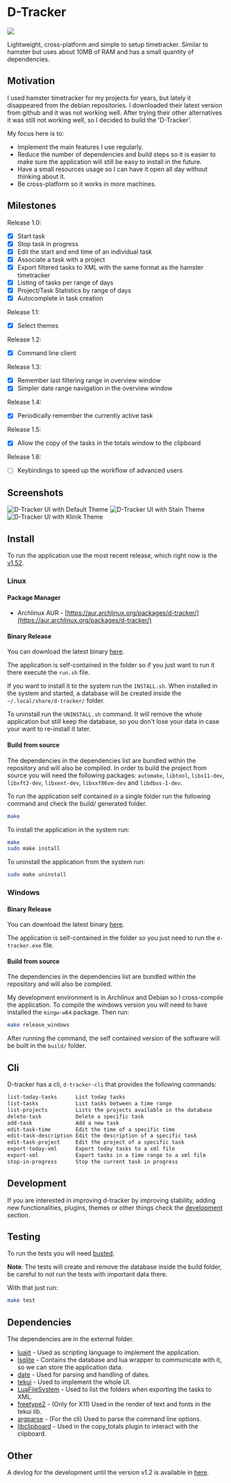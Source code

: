 # D-Tracker

[![](https://github.com/drmargarido/d-tracker/workflows/Build%20and%20Test/badge.svg)](https://github.com/drmargarido/d-tracker/actions)

Lightweight, cross-platform and simple to setup timetracker. Similar to hamster but uses about 10MB of RAM and has a small quantity of dependencies.


## Motivation

I used hamster timetracker for my projects for years, but lately it disappeared from the debian repositories. I downloaded their latest version from github and it was not working well. After trying their other alternatives it was still not working well, so I decided to build the 'D-Tracker'.

My focus here is to:
* Implement the main features I use regularly.
* Reduce the number of dependencies and build steps so it is easier to make sure the application will still be easy to install in the future.
* Have a small resources usage so I can have it open all day without thinking about it.
* Be cross-platform so it works in more machines.

## Milestones

Release 1.0:
* [x] Start task
* [x] Stop task in progress
* [x] Edit the start and end time of an individual task
* [x] Associate a task with a project
* [x] Export filtered tasks to XML with the same format as the hamster timetracker
* [x] Listing of tasks per range of days
* [x] Project/Task Statistics by range of days
* [x] Autocomplete in task creation

Release 1.1:
* [x] Select themes

Release 1.2:
* [x] Command line client

Release 1.3:
* [x] Remember last filtering range in overview window
* [x] Simpler date range navigation in the overview window

Release 1.4:
* [x] Periodically remember the currently active task

Release 1.5:
* [x] Allow the copy of the tasks in the totals window to the clipboard

Release 1.6:
* [ ] Keybindings to speed up the workflow of advanced users

## Screenshots

![D-Tracker UI with Default Theme](/screenshots/d-tracker_v1,1-default.jpg)
![D-Tracker UI with Stain Theme](/screenshots/d-tracker_v1,1-stain.jpg)
![D-Tracker UI with Klinik Theme](/screenshots/d-tracker_v1,1-klinik.jpg)

## Install
To run the application use the most recent release, which right now is the [v1.52](https://github.com/drmargarido/d-tracker/releases).

### Linux

#### Package Manager

* Archlinux AUR - [https://aur.archlinux.org/packages/d-tracker/](https://aur.archlinux.org/packages/d-tracker/)

#### Binary Release

You can download the latest binary [here](https://github.com/drmargarido/d-tracker/releases/tag/v1.52).

The application is self-contained in the folder so if you just want to run it there execute the `run.sh` file.

If you want to install it to the system run the `INSTALL.sh`. When installed in the system and started, a database will be created inside the `~/.local/share/d-tracker/` folder.

To uninstall run the `UNINSTALL.sh` command. It will remove the whole application but still keep the database, so you don't lose your data in case your want to re-install it later.


#### Build from source

The dependencies in the dependencies list are bundled within the repository and will also be compiled. In order to build the project from source you will need the following packages: `automake`, `libtool`, `libx11-dev`, `libxft2-dev`, `libxext-dev`, `libxxf86vm-dev` and `libdbus-1-dev`.

To run the application self contained in a single folder run the following command and check the build/ generated folder.
```sh
make
```

To install the application in the system run:
```sh
make
sudo make install
```

To uninstall the application from the system run:
```sh
sudo make uninstall
```

### Windows

#### Binary Release

You can download the latest binary [here](https://github.com/drmargarido/d-tracker/releases/tag/v1.52).

The application is self-contained in the folder so you just need to run the `d-tracker.exe` file.


#### Build from source

The dependencies in the dependencies list are bundled within the repository and will also be compiled.

My development environment is in Archlinux and Debian so I cross-compile the application. To compile the windows version you will need to have installed the `mingw-w64` package. Then run:
```sh
make release_windows
```

After running the command, the self contained version of the software will be built in the `build/` folder.

## Cli
D-tracker has a cli, `d-tracker-cli` that provides the following commands:

```txt
list-today-tasks      List today tasks
list-tasks            List tasks between a time range
list-projects         Lists the projects available in the database
delete-task           Delete a specific task
add-task              Add a new task
edit-task-time        Edit the time of a specific time
edit-task-description Edit the description of a specific task
edit-task-project     Edit the project of a specific task
export-today-xml      Export today tasks to a xml file
export-xml            Export tasks in a time range to a xml file
stop-in-progress      Stop the current task in progress
```

## Development
If you are interested in improving d-tracker by improving stability, adding new functionalities, plugins, themes or other things check the [development](docs/development.md) section.


## Testing

To run the tests you will need [busted](http://olivinelabs.com/busted/).

**Note**: The tests will create and remove the database inside the build folder, be careful to not run the tests with important data there.

With that just run:
```sh
make test
```

## Dependencies

The dependencies are in the external folder.

* [luajit](https://luajit.org/) - Used as scripting language to implement the application.
* [lsqlite](http://lua.sqlite.org/index.cgi/index) - Contains the database and lua wrapper to communicate with it, so we can store the application data.
* [date](https://github.com/Tieske/date) - Used for parsing and handling of dates.
* [tekui](http://tekui.neoscientists.org/) - Used to implement the whole UI.
* [LuaFileSystem](https://keplerproject.github.io/luafilesystem/manual.html) - Used to list the folders when exporting the tasks to XML.
* [freetype2](https://www.freetype.org/) - (Only for X11) Used in the render of text and fonts in the tekui lib.
* [argparse](https://github.com/luarocks/argparse) - (For the cli) Used to parse the command line options.
* [libclipboard](https://github.com/jtanx/libclipboard) - Used in the copy\_totals plugin to interact with the clipboard.

## Other

A devlog for the development until the version v1.2 is available in [here](https://daniel.smargarido.com/d_tracker).


